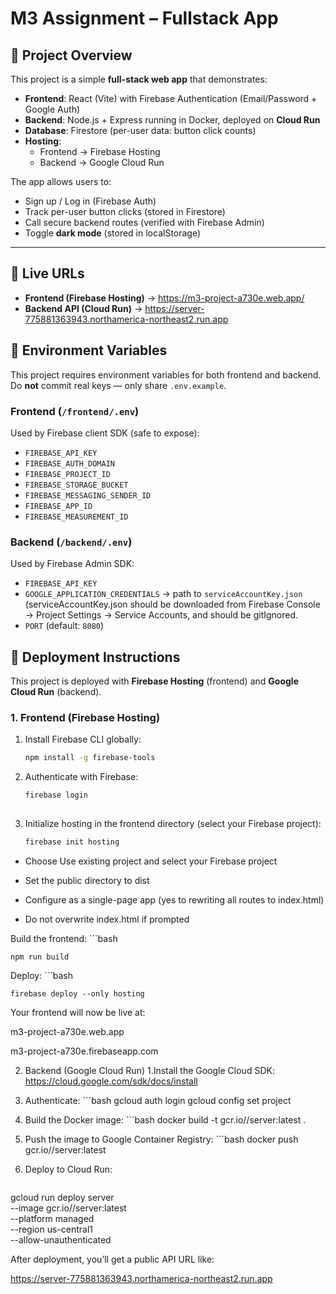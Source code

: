 # M3 Assignment – Fullstack App 

## 📖 Project Overview
This project is a simple **full-stack web app** that demonstrates:

- **Frontend**: React (Vite) with Firebase Authentication (Email/Password + Google Auth)
- **Backend**: Node.js + Express running in Docker, deployed on **Cloud Run**
- **Database**: Firestore (per-user data: button click counts)
- **Hosting**: 
  - Frontend → Firebase Hosting  
  - Backend → Google Cloud Run

The app allows users to:
- Sign up / Log in (Firebase Auth)
- Track per-user button clicks (stored in Firestore)
- Call secure backend routes (verified with Firebase Admin)
- Toggle **dark mode** (stored in localStorage)

---

## 🔗 Live URLs
- **Frontend (Firebase Hosting)** → https://m3-project-a730e.web.app/
- **Backend API (Cloud Run)** → https://server-775881363943.northamerica-northeast2.run.app

## 🔑 Environment Variables

This project requires environment variables for both frontend and backend.  
Do **not** commit real keys — only share `.env.example`.

### Frontend (`/frontend/.env`)
Used by Firebase client SDK (safe to expose):
- `FIREBASE_API_KEY`
- `FIREBASE_AUTH_DOMAIN`
- `FIREBASE_PROJECT_ID`
- `FIREBASE_STORAGE_BUCKET`
- `FIREBASE_MESSAGING_SENDER_ID`
- `FIREBASE_APP_ID`
- `FIREBASE_MEASUREMENT_ID`

### Backend (`/backend/.env`)
Used by Firebase Admin SDK:
- `FIREBASE_API_KEY`
- `GOOGLE_APPLICATION_CREDENTIALS` → path to `serviceAccountKey.json` (serviceAccountKey.json should be downloaded from Firebase Console → Project Settings → Service Accounts, and should be gitIgnored.
- `PORT` (default: `8080`)

## 🚀 Deployment Instructions

This project is deployed with **Firebase Hosting** (frontend) and **Google Cloud Run** (backend).

### 1. Frontend (Firebase Hosting)
1. Install Firebase CLI globally:
   ```bash
   npm install -g firebase-tools
2. Authenticate with Firebase:
   ```bash
   firebase login
  
3. Initialize hosting in the frontend directory (select your Firebase project):
   ```bash
   firebase init hosting
- Choose Use existing project and select your Firebase project

- Set the public directory to dist

- Configure as a single-page app (yes to rewriting all routes to index.html)

- Do not overwrite index.html if prompted

Build the frontend:
    ```bash
    
    npm run build

Deploy:
    ```bash
    
    firebase deploy --only hosting
    
Your frontend will now be live at:

m3-project-a730e.web.app

m3-project-a730e.firebaseapp.com

2. Backend (Google Cloud Run)
  1.Install the Google Cloud SDK: https://cloud.google.com/sdk/docs/install

  2. Authenticate:
    ```bash
        gcloud auth login
        gcloud config set project <your-project-id>
  3. Build the Docker image:
    ```bash
        docker build -t gcr.io/<your-project-id>/server:latest .

  4. Push the image to Google Container Registry:
    ```bash
        docker push gcr.io/<your-project-id>/server:latest
  5. Deploy to Cloud Run:

     ```bash
  gcloud run deploy server \
          --image gcr.io/<your-project-id>/server:latest \
          --platform managed \
          --region us-central1 \
          --allow-unauthenticated
  
After deployment, you’ll get a public API URL like:

https://server-775881363943.northamerica-northeast2.run.app
